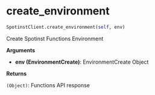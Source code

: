<h1 id="spotinst_sdk.SpotinstClient.create_environment">create_environment</h1>

```python
SpotinstClient.create_environment(self, env)
```

Create Spotinst Functions Environment

__Arguments__

- __env (EnvironmentCreate)__: EnvironmentCreate Object

__Returns__

`(Object)`: Functions API response

